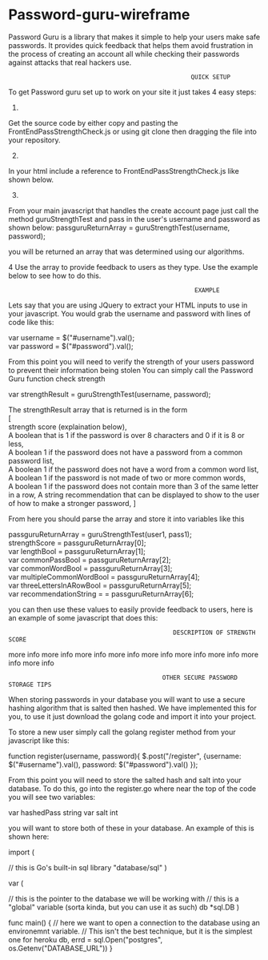 # Password-guru-wireframe
Password Guru is a library that makes it simple to help your users make safe passwords. It provides quick feedback that helps them avoid frustration in the process of creating an account all while checking their passwords against attacks that real hackers use. 

                                                       QUICK SETUP
To get Password guru set up to work on your site it just takes 4 easy steps:

1. 
Get the source code by either copy and pasting the FrontEndPassStrengthCheck.js or using git clone then dragging the file into your repository.


2.
In your html include a reference to  FrontEndPassStrengthCheck.js like shown below.
<script src="FrontEndPassStrengthCheck.js"></script>

3.
From your main javascript that handles the create account page just call the method guruStrengthTest and pass in the user's username and password as shown below:
passguruReturnArray = guruStrengthTest(username, password);

you will be returned an array that was determined using our algorithms. 

4 
Use the array to provide feedback to users as they type. Use the example below to see how to do this.

                                                        EXAMPLE

Lets say that you are using JQuery to extract your HTML inputs to use in your javascript.
You would grab the username and password with lines of code like this:

  var username = $("#username").val();                                                                                    
  var password = $("#password").val();
 
From this point you will need to verify the strength of your users password to prevent their information being stolen
You can simply call the Password Guru function check strength                                                                          

  var strengthResult = guruStrengthTest(username, password);
  
The strengthResult array that is returned is in the form                                                                          
[                                                                                                                                 
strength score (explaination below),                                                                                   
A boolean that is 1 if the password is over 8 characters and 0 if it is 8 or less,                                 
A boolean 1 if the password does not have a password from a common password list,                             
A boolean 1 if the password does not have a word from a common word list,                                                     
A boolean 1 if the password is not made of two or more common words,                                                              
A boolean 1 if the password does not contain more than 3 of the same letter in a row,
A string recommendation that can be displayed to show to the user of how to make a stronger password,
]                                                                          

From here you should parse the array and store it into variables like this

passguruReturnArray = guruStrengthTest(user1, pass1);                                                                          
strengthScore = passguruReturnArray[0];                                                                          
var lengthBool = passguruReturnArray[1];                                                                          
var commonPassBool = passguruReturnArray[2];                                                                          
var commonWordBool = passguruReturnArray[3];                                                                          
var multipleCommonWordBool = passguruReturnArray[4];       
var threeLettersInARowBool = passguruReturnArray[5];                                                             
var recommendationString = = passguruReturnArray[6]; 


you can then use these values to easily provide feedback to users, here is an example of some javascript that does this:


                                                 


                                                  DESCRIPTION OF STRENGTH SCORE
more info
more info
more info
more info
more info
more info
more info
more info
more info


                                               OTHER SECURE PASSWORD STORAGE TIPS
When storing passwords in your database you will want to use a secure hashing algorithm that is salted then hashed.
We have implemented this for you, to use it just download the golang code and import it into your project.

To store a new user simply call the golang register method from your javascript like this:

function register(username, password){
    $.post("/register", {username: $("#username").val(), password: $("#password").val()
    });


From this point you will need to store the salted hash and salt into your database.
To do this, go into the register.go where near the top of the code you will see two variables:


var hashedPass string
var salt int

you will want to store both of these in your database. An example of this is shown here:

import (

   // this is Go's built-in sql library
   "database/sql"
)

var (

   // this is the pointer to the database we will be working with
   // this is a "global" variable (sorta kinda, but you can use it as such)
   db *sql.DB
)

func main() {
    // here we want to open a connection to the database using an environemnt variable.
    // This isn't the best technique, but it is the simplest one for heroku
    db, errd = sql.Open("postgres", os.Getenv("DATABASE_URL"))
}
